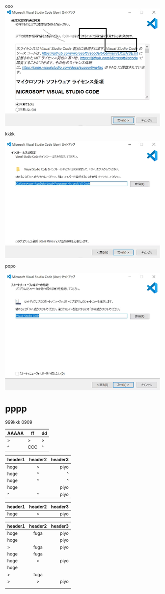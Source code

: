 ooo
![](2023-05-30-20-32-10.png)

kkkk

![](2023-05-30-20-33-10.png)

popo

![](2023-05-30-20-33-27.png)


# pppp
999kkk
0909

| AAAAA |ff     |dd  |
|-------|-----|--|
|>        |>     |>  |
|^| CCC |^  |



|header1|header2|header3|
|:------|:-----:|------:|
|hoge   |>      |piyo   |
|hoge   |^      |^      |
|hoge   |^      |^      |
|hoge   |       |piyo   |
|^      |^      |piyo   |

|header1|header2|header3|
|:------|:-----:|------:|
|hoge   |>      |piyo   | 


| header1 | header2 | header3 |
| ------- | :-----: | ------: |
| hoge    | fuga    | piyo    |
| hoge    |         | piyo    |
| >       | fuga    | piyo    |
| hoge    | fuga    |         |
| hoge    | >       | piyo    |
| hoge    |         |         |
| >       | fuga    |         |
| >       | >       | piyo    |
|         |         |         |
|         |         |         |